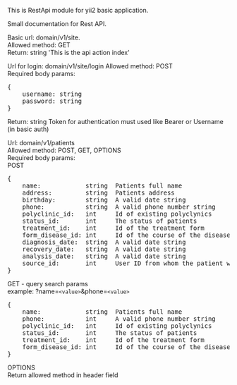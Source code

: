 This is RestApi module for yii2 basic application.

Small documentation for Rest API.

Basic url: domain/v1/site.<br>
Allowed method: GET<br>
Return: string 'This is the api action index'

Url for login: domain/v1/site/login
Allowed method: POST<br>
Required body params:<br>
<pre>
{
    username: string
    password: string
}
</pre>
Return: string Token for authentication must used like
Bearer or Username (in basic auth)

Url: domain/v1/patients<br>
Allowed method: POST, GET, OPTIONS<br>
Required body params:<br>
POST<br>
<pre>
{
    name:            string  Patients full name
    address:         string  Patients address
    birthday:        string  A valid date string
    phone:           string  A valid phone number string
    polyclinic_id:   int     Id of existing polyclynics
    status_id:       int     The status of patients
    treatment_id:    int     Id of the treatment form
    form_disease_id: int     Id of the course of the disease
    diagnosis_date:  string  A valid date string
    recovery_date:   string  A valid date string
    analysis_date:   string  A valid date string
    source_id:       int     User ID from whom the patient was infected
}
</pre>
GET - query search params<br>
example: ?name=`<value>`&phone=`<value>`
<pre>
{
    name:            string  Patients full name
    phone:           int     A valid phone number string
    polyclinic_id:   int     Id of existing polyclynics
    status_id:       int     The status of patients
    treatment_id:    int     Id of the treatment form
    form_disease_id: int     Id of the course of the disease
}
</pre>
OPTIONS<br>
Return allowed method in header field